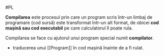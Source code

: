 #PL 


**Compilarea** este procesul prin care un program scris într-un limbaj de programare (cod sursă) este transformat într-un alt format, de obicei **cod mașină sau cod executabil** pe care calculatorul îl poate rula.

Compilarea se face cu ajutorul unui program special numit **compilator**.

- traducerea unui [[Program]] în cod mașină înainte de a fi rulat.
 
